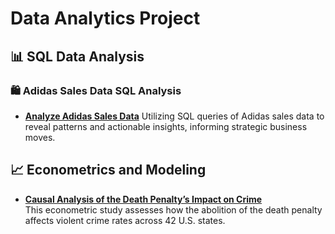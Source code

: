 # Data Analytics Project


## 📊 SQL Data Analysis
### 🛍️ Adidas Sales Data SQL Analysis

- **[Analyze Adidas Sales Data](https://github.com/PomeloWu99/Data-Engineering-Projects/tree/main/Adidas_Sales_Analysis_Project)**
  Utilizing SQL queries of Adidas sales data to reveal patterns and actionable insights, informing strategic business moves.


## 📈 Econometrics and Modeling
- **[Causal Analysis of the Death Penalty’s Impact on Crime](https://github.com/MIDS-at-Duke/unifying-data-science-2023-project-ids701_team2)**  
  This econometric study assesses how the abolition of the death penalty affects violent crime rates across 42 U.S. states.
